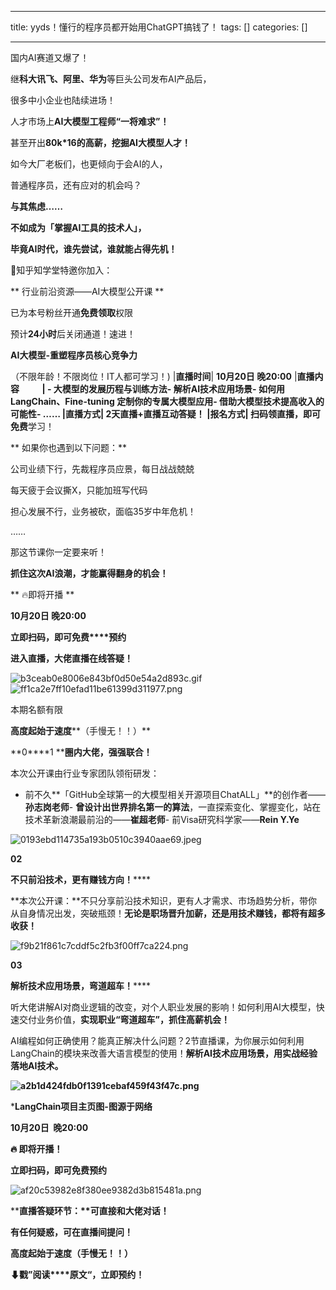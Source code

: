 
--- 
title:  yyds！懂行的程序员都开始用ChatGPT搞钱了！ 
tags: []
categories: [] 

---
国内AI赛道又爆了！

继**科大讯飞、阿里、华为**等巨头公司发布AI产品后，

很多中小企业也陆续进场！

人才市场上**AI大模型工程师“一将难求”！**

甚至开出**80k*16的高薪，挖掘AI大模型人才！**

如今大厂老板们，也更倾向于会AI的人，

普通程序员，还有应对的机会吗？

**与其焦虑……**

**不如成为「掌握AI工具的技术人」，**

**毕竟AI时代，谁先尝试，谁就能占得先机！**

📢知乎知学堂特邀你加入：

** 行业前沿资源——AI大模型公开课 **

已为本号粉丝开通**免费领取**权限

预计**24小时**后关闭通道！速进！

**AI大模型-重塑程序员核心竞争力**

（不限年龄！不限岗位！IT人都可学习！)
|**直播时间**| **10月20日 晚20:00**
|**直播内容           **|      - 大模型的发展历程与训练方法- 解析AI技术应用场景- 如何用LangChain、Fine-tuning 定制你的专属大模型应用- 借助大模型技术提高收入的可能性- ……
|**直播方式**| 2天直播+直播互动答疑！
|**报名方式**| 扫码领直播，即可**免费**学习！

** 如果你也遇到以下问题：**

公司业绩下行，先裁程序员应景，每日战战兢兢

每天疲于会议撕X，只能加班写代码

担心发展不行，业务被砍，面临35岁中年危机！

……

那这节课你一定要来听！

**抓住这次AI浪潮，才能赢得翻身的机会！**

** 🔥即将开播 **

**10月20日 晚20:00**

**立即扫码，****即可****免费****预约**

**进入直播，大佬直播在线答疑！**

<img src="https://img-blog.csdnimg.cn/img_convert/b3ceab0e8006e843bf0d50e54a2d893c.gif" alt="b3ceab0e8006e843bf0d50e54a2d893c.gif">

<img src="https://img-blog.csdnimg.cn/img_convert/ff1ca2e7ff10efad11be61399d311977.png" alt="ff1ca2e7ff10efad11be61399d311977.png">

本期名额有限

**高度起始于速度****（手慢无！！）**

**0****1 ****圈内大佬，强强联合！**

本次公开课由行业专家团队领衔研发：
- 前不久**「GitHub全球第一的大模型相关开源项目ChatALL」**的创作者——**孙志岗老师**- **曾设计出世界排名第一的算法**，一直探索变化、掌握变化，站在技术革新浪潮最前沿的‍‍‍‍‍‍‍‍‍‍‍‍‍‍‍‍‍‍‍‍‍‍‍‍‍‍‍‍‍‍‍‍‍‍‍‍‍‍‍‍‍‍‍‍‍‍‍‍——**崔超老师**- 前Visa研究科学家——**Rein Y.Ye**
<img src="https://img-blog.csdnimg.cn/img_convert/0193ebd114735a193b0510c3940aae69.jpeg" alt="0193ebd114735a193b0510c3940aae69.jpeg">

**02**

**不只前沿技术，更有赚钱方向！******

**本次公开课：**不只分享前沿技术知识，更有人才需求、市场趋势分析，带你从自身情况出发，突破瓶颈！**无论是职场晋升加薪，还是用技术赚钱，都将有超多收获！**

<img src="https://img-blog.csdnimg.cn/img_convert/f9b21f861c7cddf5c2fb3f00ff7ca224.png" alt="f9b21f861c7cddf5c2fb3f00ff7ca224.png">

**03**

**解析技术应用场景，弯道超车！******

听大佬讲解AI对商业逻辑的改变，对个人职业发展的影响！如何利用AI大模型，快速交付业务价值，**<strong>实现职业“****弯道超车”，抓住高薪机会****！**</strong>

AI编程如何正确使用？能真正解决什么问题？2节直播课，为你展示如何利用LangChain的模块来改善大语言模型的使用！**<strong>解析AI技术应用场景，用实战经验落地AI技术。**</strong>

**<img src="https://img-blog.csdnimg.cn/img_convert/a2b1d424fdb0f1391cebaf459f43f47c.png" alt="a2b1d424fdb0f1391cebaf459f43f47c.png">**

***LangChain项目主页图-图源于网络**

**<strong>10月20日  晚20:00**</strong>

**🔥 <strong>即将开播！**</strong>

**<strong>立即扫码，即可****免费****预约**</strong>

<img src="https://img-blog.csdnimg.cn/img_convert/af20c53982e8f380ee9382d3b815481a.png" alt="af20c53982e8f380ee9382d3b815481a.png">

**<strong>直播答疑环节：**可直接和大佬对话！</strong>

**有任何疑惑，可在直播间提问！**

**<strong>高度起始于速度（手慢无！！）**</strong>

**<strong>⬇戳”阅读****原文“，立即预约！**</strong>
